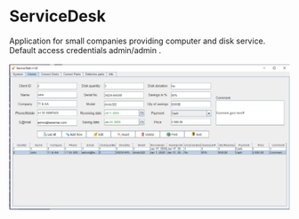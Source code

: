 # ServiceDesk
Application for small companies providing computer and disk service.<br/>
Default access credentials admin/admin .<br/><br/>
![alt text](https://github.com/kewser/ServiceDesk/blob/master/img/serviceDesk-1.JPG)
